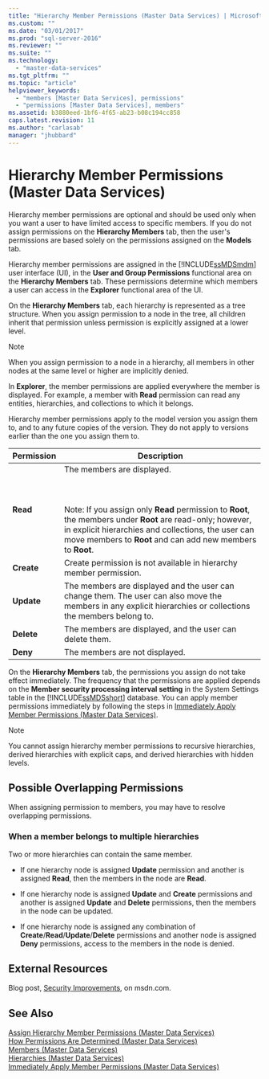 ```yaml
---
title: "Hierarchy Member Permissions (Master Data Services) | Microsoft Docs"
ms.custom: ""
ms.date: "03/01/2017"
ms.prod: "sql-server-2016"
ms.reviewer: ""
ms.suite: ""
ms.technology: 
  - "master-data-services"
ms.tgt_pltfrm: ""
ms.topic: "article"
helpviewer_keywords: 
  - "members [Master Data Services], permissions"
  - "permissions [Master Data Services], members"
ms.assetid: b3880eed-1bf6-4f65-ab23-b08c194cc858
caps.latest.revision: 11
ms.author: "carlasab"
manager: "jhubbard"
---
```

# Hierarchy Member Permissions (Master Data Services)
  Hierarchy member permissions are optional and should be used only when you want a user to have limited access to specific members. If you do not assign permissions on the **Hierarchy Members** tab, then the user's permissions are based solely on the permissions assigned on the **Models** tab.  
  
 Hierarchy member permissions are assigned in the [!INCLUDE[ssMDSmdm](../a9notintoc/includes/ssmdsmdm-md.md)] user interface (UI), in the **User and Group Permissions** functional area on the **Hierarchy Members** tab. These permissions determine which members a user can access in the **Explorer** functional area of the UI.  
  
 On the **Hierarchy Members** tab, each hierarchy is represented as a tree structure. When you assign permission to a node in the tree, all children inherit that permission unless permission is explicitly assigned at a lower level.  
  
> [!NOTE]  
>  When you assign permission to a node in a hierarchy, all members in other nodes at the same level or higher are implicitly denied.  
  
 In **Explorer**, the member permissions are applied everywhere the member is displayed. For example, a member with **Read** permission can read any entities, hierarchies, and collections to which it belongs.  
  
 Hierarchy member permissions apply to the model version you assign them to, and to any future copies of the version. They do not apply to versions earlier than the one you assign them to.  
  
|Permission|Description|  
|----------------|-----------------|  
|**Read**|The members are displayed.<br /><br /> <br /><br /> Note: If you assign only **Read** permission to **Root**, the members under **Root** are read-only; however, in explicit hierarchies and collections, the user can move members to **Root** and can add new members to **Root**.|  
|**Create**|Create permission is not available in hierarchy member permission.|  
|**Update**|The members are displayed and the user can change them. The user can also move the members in any explicit hierarchies or collections the members belong to.|  
|**Delete**|The members are displayed, and the user can delete them.|  
|**Deny**|The members are not displayed.|  
  
 On the **Hierarchy Members** tab, the permissions you assign do not take effect immediately. The frequency that the permissions are applied depends on the **Member security processing interval setting** in the System Settings table in the [!INCLUDE[ssMDSshort](../a9notintoc/includes/ssmdsshort-md.md)] database. You can apply member permissions immediately by following the steps in [Immediately Apply Member Permissions &#40;Master Data Services&#41;](../master-data-services/immediately-apply-member-permissions-master-data-services.md).  
  
> [!NOTE]  
>  You cannot assign hierarchy member permissions to recursive hierarchies, derived hierarchies with explicit caps, and derived hierarchies with hidden levels.  
  
## Possible Overlapping Permissions  
 When assigning permission to members, you may have to resolve overlapping permissions.  
  
### When a member belongs to multiple hierarchies  
 Two or more hierarchies can contain the same member.  
  
-   If one hierarchy node is assigned **Update** permission and another is assigned **Read**, then the members in the node are **Read**.  
  
-   If one hierarchy node is assigned **Update** and **Create** permissions and another is assigned **Update** and **Delete** permissions, then the members in the node can be updated.  
  
-   If one hierarchy node is assigned any combination of **Create**/**Read**/**Update**/**Delete** permissions and another node is assigned **Deny** permissions, access to the members in the node is denied.  
  
## External Resources  
 Blog post, [Security Improvements](http://go.microsoft.com/fwlink/p/?LinkId=615376), on msdn.com.  
  
## See Also  
 [Assign Hierarchy Member Permissions &#40;Master Data Services&#41;](../master-data-services/assign-hierarchy-member-permissions-master-data-services.md)   
 [How Permissions Are Determined &#40;Master Data Services&#41;](../master-data-services/how-permissions-are-determined-master-data-services.md)   
 [Members &#40;Master Data Services&#41;](../master-data-services/members-master-data-services.md)   
 [Hierarchies &#40;Master Data Services&#41;](../master-data-services/hierarchies-master-data-services.md)   
 [Immediately Apply Member Permissions &#40;Master Data Services&#41;](../master-data-services/immediately-apply-member-permissions-master-data-services.md)  
  
  